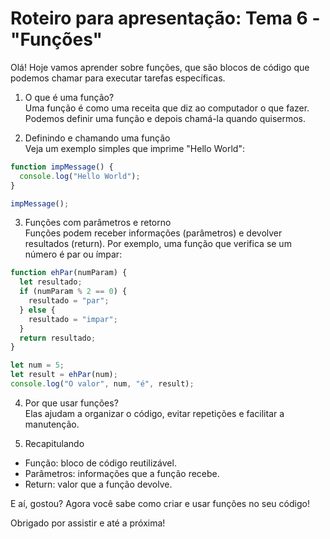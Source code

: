 # Roteiro para apresentação: Tema 6 - "Funções"

Olá! Hoje vamos aprender sobre funções, que são blocos de código que podemos chamar para executar tarefas específicas.

1. O que é uma função?  
   Uma função é como uma receita que diz ao computador o que fazer. Podemos definir uma função e depois chamá-la quando quisermos.

2. Definindo e chamando uma função  
   Veja um exemplo simples que imprime "Hello World":

```javascript
function impMessage() {
  console.log("Hello World");
}

impMessage();
```

3. Funções com parâmetros e retorno  
   Funções podem receber informações (parâmetros) e devolver resultados (return). Por exemplo, uma função que verifica se um número é par ou ímpar:

```javascript
function ehPar(numParam) {
  let resultado;
  if (numParam % 2 == 0) {
    resultado = "par";
  } else {
    resultado = "impar";
  }
  return resultado;
}

let num = 5;
let result = ehPar(num);
console.log("O valor", num, "é", result);
```

4. Por que usar funções?  
   Elas ajudam a organizar o código, evitar repetições e facilitar a manutenção.

5. Recapitulando

- Função: bloco de código reutilizável.
- Parâmetros: informações que a função recebe.
- Return: valor que a função devolve.

E aí, gostou? Agora você sabe como criar e usar funções no seu código!

Obrigado por assistir e até a próxima!
